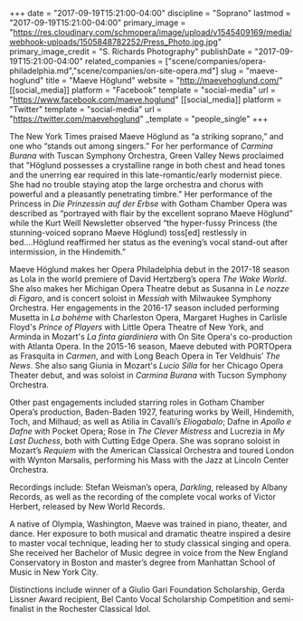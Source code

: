 +++
date = "2017-09-19T15:21:00-04:00"
discipline = "Soprano"
lastmod = "2017-09-19T15:21:00-04:00"
primary_image = "https://res.cloudinary.com/schmopera/image/upload/v1545409169/media/webhook-uploads/1505848782252/Press_Photo.jpg.jpg"
primary_image_credit = "S. Richards Photography"
publishDate = "2017-09-19T15:21:00-04:00"
related_companies = ["scene/companies/opera-philadelphia.md","scene/companies/on-site-opera.md"]
slug = "maeve-hoglund"
title = "Maeve Höglund"
website = "http://maevehoglund.com/"
[[social_media]]
platform = "Facebook"
template = "social-media"
url = "https://www.facebook.com/maeve.hoglund"
[[social_media]]
platform = "Twitter"
template = "social-media"
url = "https://twitter.com/maevehoglund"
_template = "people_single"
+++

The New York Times praised Maeve Höglund as “a striking soprano,” and one who “stands out among singers.” For her performance of *Carmina Burana* with Tuscan Symphony Orchestra, Green Valley News proclaimed that "Höglund possesses a crystalline range in both chest and head tones and the unerring ear required in this late-romantic/early modernist piece. She had no trouble staying atop the large orchestra and chorus with powerful and a pleasantly penetrating timbre." Her performance of the Princess in *Die Prinzessin auf der Erbse* with Gotham Chamber Opera was described as “portrayed with flair by the excellent soprano Maeve Höglund” while the Kurt Weill Newsletter observed “the hyper-fussy Princess (the stunning-voiced soprano Maeve Höglund) toss[ed] restlessly in bed....Höglund reaffirmed her status as the evening’s vocal stand-out after intermission, in the Hindemith.”

Maeve Höglund makes her Opera Philadelphia debut in the 2017-18 season as Lola in the world premiere of David Hertzberg’s opera *The Wake World*. She also makes her Michigan Opera Theatre debut as Susanna in *Le nozze di Figaro*, and is concert soloist in *Messiah* with Milwaukee Symphony Orchestra. Her engagements in the 2016-17 season included performing Musetta in *La bohème* with Charleston Opera, Margaret Hughes in Carlisle Floyd's *Prince of Players* with Little Opera Theatre of New York, and Arminda in Mozart's *La finta giardiniera* with On Site Opera's co-production with Atlanta Opera. In the 2015-16 season, Maeve debuted with PORTOpera as Frasquita in *Carmen*, and with Long Beach Opera in Ter Veldhuis’ *The News*. She also sang Giunia in Mozart's *Lucio Silla* for her Chicago Opera Theater debut, and was soloist in *Carmina Burana* with Tucson Symphony Orchestra.  

Other past engagements included starring roles in Gotham Chamber Opera’s production, Baden-Baden 1927, featuring works by Weill, Hindemith, Toch, and Milhaud; as well as Atilia in Cavalli’s *Eliogabalo*; Dafne in *Apollo e Dafne* with Pocket Opera; Rose in *The Clever Mistress* and Lucrezia in *My Last Duchess*, both with Cutting Edge Opera. She was soprano soloist in Mozart’s *Requiem* with the American Classical Orchestra and toured London with Wynton Marsalis, performing his Mass with the Jazz at Lincoln Center Orchestra.  

Recordings include: Stefan Weisman’s opera, *Darkling*, released by Albany Records, as well as the recording of the complete vocal works of Victor Herbert, released by New World Records.  

A native of Olympia, Washington, Maeve was trained in piano, theater, and dance. Her exposure to both musical and dramatic theatre inspired a desire to master vocal technique, leading her to study classical singing and opera. She received her Bachelor of Music degree in voice from the New England Conservatory in Boston and master’s degree from Manhattan School of Music in New York City. 

Distinctions include winner of a Giulio Gari Foundation Scholarship, Gerda Lissner Award recipient, Bel Canto Vocal Scholarship Competition and semi-finalist in the Rochester Classical Idol.
